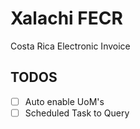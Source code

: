 Xalachi FECR
============

Costa Rica Electronic Invoice

TODOS
-----
* [ ] Auto enable UoM's
* [ ] Scheduled Task to Query
